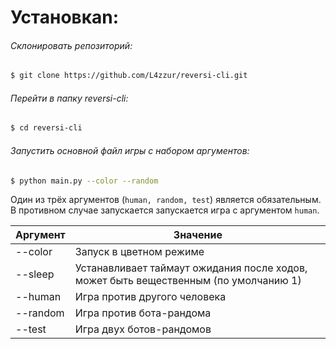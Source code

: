 # Установкаn:

###### Склонировать репозиторий:
```bash
$ git clone https://github.com/L4zzur/reversi-cli.git
```

###### Перейти в папку reversi-cli:
```bash
$ cd reversi-cli
```

###### Запустить основной файл игры с набором аргументов:
```bash
$ python main.py --color --random
```

Один из трёх аргументов (```human, random, test```) является обязательным.
В противном случае запускается запускается игра с аргументом ```human```.

Аргумент  | Значение
--------- | -------------------
--color   | Запуск в цветном режиме
--sleep   | Устанавливает таймаут ожидания после ходов, может быть вещественным (по умолчанию 1)
--human   | Игра против другого человека
--random  | Игра против бота-рандома
--test    | Игра двух ботов-рандомов